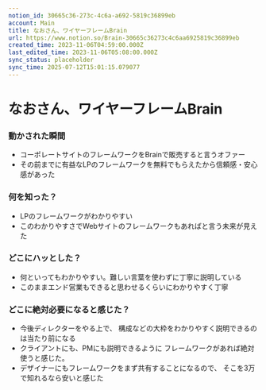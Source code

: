 ```yaml
---
notion_id: 30665c36-273c-4c6a-a692-5819c36899eb
account: Main
title: なおさん、ワイヤーフレームBrain
url: https://www.notion.so/Brain-30665c36273c4c6aa6925819c36899eb
created_time: 2023-11-06T04:59:00.000Z
last_edited_time: 2023-11-06T05:08:00.000Z
sync_status: placeholder
sync_time: 2025-07-12T15:01:15.079077
---
```

# なおさん、ワイヤーフレームBrain

### 動かされた瞬間
- コーポレートサイトのフレームワークをBrainで販売すると言うオファー
- その前までに有益なLPのフレームワークを無料でもらえたから信頼感・安心感があった
### 何を知った？
- LPのフレームワークがわかりやすい
- このわかりやすさでWebサイトのフレームワークもあればと言う未来が見えた
### どこにハッとした？
- 何といってもわかりやすい。難しい言葉を使わずに丁寧に説明している
- このままエンド営業もできると思わせるくらいにわかりやすく丁寧
### どこに絶対必要になると感じた？
- 今後ディレクターをやる上で、
構成などの大枠をわかりやすく説明できるのは当たり前になる
- クライアントにも、PMにも説明できるように
フレームワークがあれば絶対使うと感じた。
- デザイナーにもフレームワークをまず共有することになるので、
そこを3万で知れるなら安いと感じた